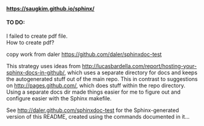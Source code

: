 #### https://saugkim.github.io/sphinx/

#### TO DO:  
  I failed to create pdf file.  
  How to create pdf?


copy work from daler
https://github.com/daler/sphinxdoc-test

This strategy uses ideas from http://lucasbardella.com/report/hosting-your-sphinx-docs-in-github/, which uses a separate directory for docs and keeps the autogenerated stuff out of the main repo. This in contrast to suggestions on http://pages.github.com/, which does stuff within the repo directory. Using a separate docs dir made things easier for me to figure out and configure easier with the Sphinx makefile.

See http://daler.github.com/sphinxdoc-test for the Sphinx-generated version of this README, created using the commands documented in it...


